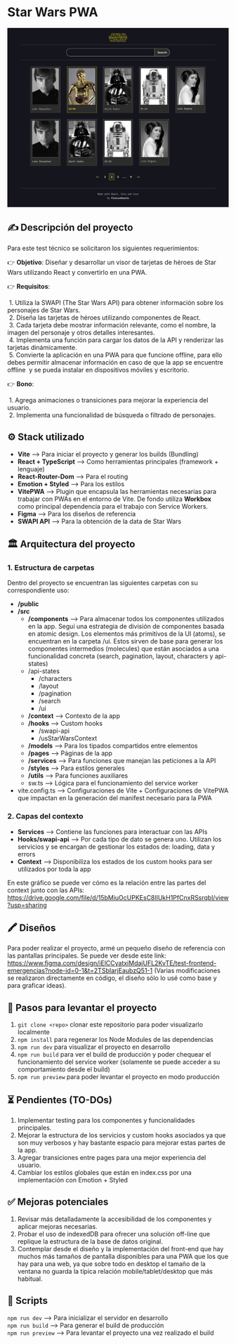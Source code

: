 # Star Wars PWA

![home-page-dektop-view](public/screenshots/home-search-page-desktop.png)

## ✍️ Descripción del proyecto

Para este test técnico se solicitaron los siguientes requerimientos:

👉️ **Objetivo**: Diseñar y desarrollar un visor de tarjetas de héroes de Star Wars utilizando React y convertirlo en una PWA.

👉️ **Requisitos**:

 1. Utiliza la SWAPI (The Star Wars API) para obtener información sobre los personajes de Star Wars.   
 2. Diseña las tarjetas de héroes utilizando componentes de React.  
 3. Cada tarjeta debe mostrar información relevante, como el nombre, la imagen del personaje y otros detalles interesantes.  
 4. Implementa una función para cargar los datos de la API y renderizar las tarjetas dinámicamente.  
 5. Convierte la aplicación en una PWA para que funcione offline, para ello debes permitir almacenar información en caso de que la app se encuentre offline  y se pueda instalar en dispositivos móviles y escritorio.  

👉️ **Bono**:

 1. Agrega animaciones o transiciones para mejorar la experiencia del usuario.  
 2. Implementa una funcionalidad de búsqueda o filtrado de personajes.  

## ⚙️  Stack utilizado

- **Vite** --> Para iniciar el proyecto y generar los builds (Bundling)  
- **React + TypeScript** --> Como herramientas principales (framework + lenguaje)  
- **React-Router-Dom** --> Para el routing  
- **Emotion + Styled** --> Para los estilos   
- **VitePWA** --> Plugin que encapsula las herramientas necesarias para trabajar con PWAs en el entorno de Vite. De fondo utiliza **Workbox** como principal dependencia para el trabajo con Service Workers.  
- **Figma** --> Para los diseños de referencia  
- **SWAPI API** --> Para la obtención de la data de Star Wars  

## 🏛️ Arquitectura del proyecto

### 1. Estructura de carpetas

Dentro del proyecto se encuentran las siguientes carpetas con su correspondiente uso:

- **/public** 
- **/src**  
	- **/components** --> Para almacenar todos los componentes utilizados en la app.  Seguí  una estrategia de división de componentes basada en atomic design. Los elementos más primitivos de la  UI (atoms), se encuentran en la carpeta /ui. Estos sirven de base para generar los componentes  intermedios (molecules) que están asociados a una funcionalidad concreta  (search, pagination, layout, characters y api-states)  
    - /api-states
		- /characters  
		- /layout  
		- /pagination   
		- /search   
		- /ui  
	- **/context** --> Contexto de la app   
	- **/hooks** --> Custom hooks 
		- /swapi-api   
		- /usStarWarsContext    
	- **/models** -->  Para los tipados compartidos entre elementos  
	- **/pages** --> Páginas de la app  
	- **/services** --> Para funciones que manejan las peticiones a la API 
	- **/styles** --> Para estilos generales   
	- **/utils** --> Para funciones auxiliares   
	- sw.ts --> Lógica para el funcionamiento del service worker  
- vite.config.ts --> Configuraciones de Vite + Configuraciones de VitePWA que impactan en la generación del manifest necesario para la PWA  

### 2. Capas del contexto

- **Services** --> Contiene las funciones para interactuar con las APIs   
- **Hooks/swapi-api** --> Por cada tipo de dato se genera uno. Utilizan los servicios y se encargan de gestionar los estados de: loading, data y errors  
- **Context** --> Disponibiliza los estados de los custom hooks para ser utilizados por toda la app  

En este gráfico se puede ver cómo es la relación entre las partes del context junto con las APIs: https://drive.google.com/file/d/15bMiuOcUPKEsC8lIUkH1PfCnxRSsrqbl/view?usp=sharing

## 🖍️ Diseños

Para poder realizar el proyecto, armé un pequeño diseño de referencia con las pantallas principales. Se puede ver desde este link: https://www.figma.com/design/iElCCyatxiMdajUFL2KvTE/test-frontend-emergencias?node-id=0-1&t=2TSbIarjEaubzQ51-1
(Varias modificaciones se realizaron directamente en código, el diseño sólo lo usé como base y para graficar ideas).  

## 🚀 Pasos para levantar el proyecto

1. `git clone <repo>` clonar este repositorio para poder visualizarlo localmente
2. `npm install` para regenerar los Node Modules de las dependencias   
3. `npm run dev` para visualizar el proyecto en desarrollo   
4. `npm run build` para ver el build de producción y poder chequear el funcionamiento del service worker (solamente se puede acceder a su comportamiento desde el build)  
5. `npm run preview` para poder levantar el proyecto en modo producción  

## ⏳️ Pendientes (TO-DOs)

1. Implementar testing para los componentes y funcionalidades principales.  
2. Mejorar la estructura de los servicios y custom hooks asociados ya que son muy verbosos y hay bastante espacio para mejorar estas partes de la app.  
3. Agregar transiciones entre pages para una mejor experiencia del usuario.  
4. Cambiar los estilos globales que están en index.css por una implementación con Emotion + Styled

## ✅ Mejoras potenciales 

1. Revisar más detalladamente la accesibilidad de los componentes y aplicar mejoras necesarias.  
2. Probar el uso de indexedDB para ofrecer una solución off-line que replique la estructura de la base de datos original. 
3. Contemplar desde el diseño y la implementación del front-end que hay muchos más tamaños de pantalla disponibles para una PWA que los que hay para una web, ya que sobre todo en desktop el tamaño de la ventana no guarda la típica relación mobile/tablet/desktop que más habitual.

## 🧞 Scripts 

`npm run dev` --> Para inicializar el servidor en desarrollo  
`npm run build` --> Para generar el build de producción  
`npm run preview` --> Para levantar el proyecto una vez realizado el build  
